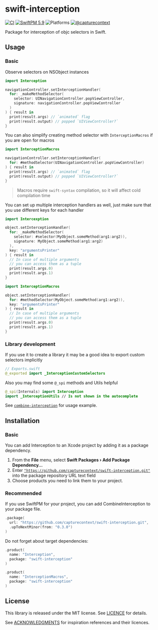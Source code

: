 # swift-interception

[![CI](https://github.com/CaptureContext/swift-interception/actions/workflows/ci.yml/badge.svg)](https://github.com/CaptureContext/swift-interception/actions/workflows/ci.yml) [![SwiftPM 5.9](https://img.shields.io/badge/swiftpm-5.9-ED523F.svg?style=flat)](https://swift.org/download/) ![Platforms](https://img.shields.io/badge/Platforms-iOS_13_|_macOS_10.15_|_Catalyst_13_|_tvOS_13_|_watchOS_7-ED523F.svg?style=flat) [![@capturecontext](https://img.shields.io/badge/contact-@capturecontext-1DA1F2.svg?style=flat&logo=twitter)](https://twitter.com/capture_context) 

Package for interception of objc selectors in Swift.

## Usage

### Basic

Observe selectors on NSObject instances

```swift
import Interception

navigationController.setInterceptionHandler(
  for: _makeMethodSelector(
    selector: UINavigationController.popViewController,
    signature: navigationController.popViewController
  )
) { result in 
  print(result.args) // `animated` flag
  print(result.output) // popped `UIViewController?`
}
```

You can also simplify creating method selector with `InterceptionMacros` if you are open for macros

```swift
import InterceptionMacros

navigationController.setInterceptionHandler(
  for: #methodSelector(UINavigationController.popViewController)
) { result in 
  print(result.args) // `animated` flag
  print(result.output) // popped `UIViewController?`
}
```

> Macros require `swift-syntax` compilation, so it will affect cold compilation time

You can set up multiple interception handlers as well, just make sure that you use different keys for each handler

```swift
import Intercexption

object.setInterceptionHandler(
  for: _makeMethodSelector(
    selector: #selector(MyObject.someMethod(arg1:arg2)),
    signature: MyObject.someMethod(arg1:arg2)
  ),
  key: "argumentsPrinter"
) { result in 
  // In case of multiple arguments
  // you can access them as a tuple
  print(result.args.0)
  print(result.args.1)
}
```

```swift
import InterceptionMacros

object.setInterceptionHandler(
  for: #methodSelector(MyObject.someMethod(arg1:arg2)),
  key: "argumentsPrinter"
) { result in 
  // In case of multiple arguments
  // you can access them as a tuple
  print(result.args.0)
  print(result.args.1)
}
```

### Library development

If you use it to create a library it may be a good idea to export custom selectors implicitly

```swift
// Exports.swift
@_exported import _InterceptionCustomSelectors
```

Also you may find some `@_spi` methods and Utils helpful

```swift
@_spi(Internals) import Interception
import _InterceptionUtils // Is not shown in the autocomplete
```

See [`combine-interception`](https://github.com/capturecontext/combine-interception) for usage example.

## Installation

### Basic

You can add Interception to an Xcode project by adding it as a package dependency.

1. From the **File** menu, select **Swift Packages › Add Package Dependency…**
2. Enter [`"https://github.com/capturecontext/swift-interception.git"`](https://github.com/capturecontext/swift-interception.git) into the package repository URL text field
3. Choose products you need to link them to your project.

### Recommended

If you use SwiftPM for your project, you can add CombineInterception to your package file.

```swift
.package(
  url: "https://github.com/capturecontext/swift-interception.git", 
  .upToNextMinor(from: "0.3.0")
)
```

Do not forget about target dependencies:

```swift
.product(
  name: "Interception", 
  package: "swift-interception"
)
```

```swift
.product(
  name: "InterceptionMacros",
  package: "swift-interception"
)
```

## License

This library is released under the MIT license. See [LICENCE](LICENCE) for details.

See [ACKNOWLEDGMENTS](ACKNOWLEDGMENTS) for inspiration references and their licences.
